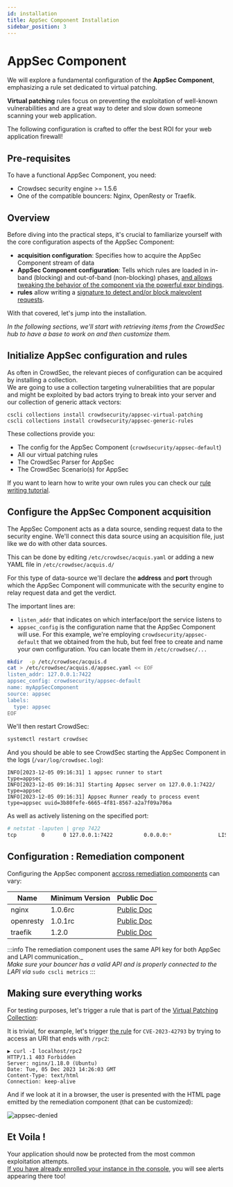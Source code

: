 ```yaml
---
id: installation
title: AppSec Component Installation
sidebar_position: 3
---
```


# AppSec Component

We will explore a fundamental configuration of the **AppSec Component**, emphasizing a rule set dedicated to virtual patching.

**Virtual patching** rules focus on preventing the exploitation of well-known vulnerabilities and are a great way to deter and slow down someone scanning your web application.

The following configuration is crafted to offer the best ROI for your web application firewall!

## Pre-requisites

To have a functional AppSec Component, you need:

- Crowdsec security engine >= 1.5.6
- One of the compatible bouncers: Nginx, OpenResty or Traefik.

## Overview

Before diving into the practical steps, it's crucial to familiarize yourself with the core configuration aspects of the AppSec Component:

- **acquisition configuration**: Specifies how to acquire the AppSec Component stream of data
- **AppSec Component configuration**: Tells which rules are loaded in in-band (blocking) and out-of-band (non-blocking)
  phases, [and allows tweaking the behavior of the component via the powerful expr bindings](/appsec/hooks.md). <!--@sbl we need anchor for the on_whatever and expr helpers -->
- **rules** allow writing a [signature to detect and/or block malevolent requests](/appsec/rules_syntax.md).

With that covered, let's jump into the installation.

_In the following sections, we'll start with retrieving items from the CrowdSec hub to have a base to work on and then customize them._

## Initialize AppSec configuration and rules

As often in CrowdSec, the relevant pieces of configuration can be acquired by installing a collection.  
We are going to use a collection targeting vulnerabilities that are popular and might be exploited by bad actors trying to break into your server and our collection of generic attack vectors:

<!-- @tko fix collection name -->

```
cscli collections install crowdsecurity/appsec-virtual-patching
cscli collections install crowdsecurity/appsec-generic-rules
```

These collections provide you:

- The config for the AppSec Component (`crowdsecurity/appsec-default`)
- All our virtual patching rules
- The CrowdSec Parser for AppSec
- The CrowdSec Scenario(s) for AppSec

If you want to learn how to write your own rules you can check our [rule writing tutorial](/appsec/create_rules.md).

## Configure the AppSec Component acquisition

The AppSec Component acts as a data source, sending request data to the security engine. We'll connect this data source using an acquisition file, just like we do with other data sources.

This can be done by editing `/etc/crowdsec/acquis.yaml` or adding a new YAML file in `/etc/crowdsec/acquis.d/`

For this type of data-source we'll declare the **address** and **port** through which the AppSec Component will communicate with the security engine to relay request data and get the verdict.

The important lines are:

 - `listen_addr` that indicates on which interface/port the service listens to
 - `appsec_config` is the configuration name that the AppSec Component will use. For this example, we're employing `crowdsecurity/appsec-default` that we obtained from the hub, but feel free to create and name your own configuration. You can locate them in `/etc/crowdsec/...`

```bash
mkdir  -p /etc/crowdsec/acquis.d
cat > /etc/crowdsec/acquis.d/appsec.yaml << EOF
listen_addr: 127.0.0.1:7422
appsec_config: crowdsecurity/appsec-default
name: myAppSecComponent
source: appsec
labels:
  type: appsec
EOF
```

We'll then restart CrowdSec:

```bash
systemctl restart crowdsec
```

And you should be able to see CrowdSec starting the AppSec Component in the logs (`/var/log/crowdsec.log`):

```
INFO[2023-12-05 09:16:31] 1 appsec runner to start                      type=appsec
INFO[2023-12-05 09:16:31] Starting Appsec server on 127.0.0.1:7422/     type=appsec
INFO[2023-12-05 09:16:31] Appsec Runner ready to process event          type=appsec uuid=3b80fefe-6665-4f81-8567-a2a7f09a706a
```

As well as actively listening on the specified port:

```bash
# netstat -laputen | grep 7422
tcp        0      0 127.0.0.1:7422          0.0.0.0:*               LISTEN      0          6923691    779516/crowdsec

```

## Configuration : Remediation component

Configuring the AppSec component [accross remediation components](appsec/installation.md#pre-requisites) can vary:

| Name      | Minimum Version | Public Doc                                                                                                                |
| --------- | --------------- | ------------------------------------------------------------------------------------------------------------------------- |
| nginx     | 1.0.6rc         | [Public Doc](/u/bouncers/nginx#application-security-component-configuration)                                              |
| openresty | 1.0.1rc         | [Public Doc](/u/bouncers/openresty#application-security-component-configuration)                                          |
| traefik   | 1.2.0           | [Public Doc](https://github.com/maxlerebourg/crowdsec-bouncer-traefik-plugin/blob/main/examples/appsec-enabled/README.md) |


:::info
The remediation component uses the same API key for both AppSec and LAPI communication._  
_Make sure your bouncer has a valid API and is properly connected to the LAPI via_ `sudo cscli metrics`
:::

## Making sure everything works

For testing purposes, let's trigger a rule that is part of the [Virtual Patching Collection](https://app.crowdsec.net/hub/author/crowdsecurity/collections/appsec-virtual-patching):

It is trivial, for example, let's trigger [the rule](https://app.crowdsec.net/hub/author/crowdsecurity/appsec-rules/vpatch-CVE-2023-42793) for `CVE-2023-42793` by trying to access an URI that ends with `/rpc2`:

```
▶ curl -I localhost/rpc2
HTTP/1.1 403 Forbidden
Server: nginx/1.18.0 (Ubuntu)
Date: Tue, 05 Dec 2023 14:26:03 GMT
Content-Type: text/html
Connection: keep-alive
```

And if we look at it in a browser, the user is presented with the HTML page emitted by the remediation component (that can be customized):

![appsec-denied](/img/appsec_denied.png)

## Et Voila !

Your application should now be protected from the most common exploitation attempts.  
[If you have already enrolled your instance in the console](/u/getting_started/post_installation/console#engines-page), you will see alerts appearing there too!
